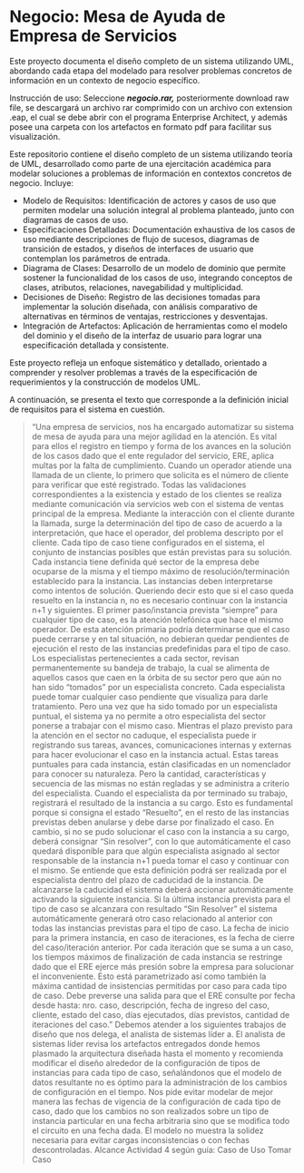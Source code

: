 # Negocio: Mesa de Ayuda de Empresa de Servicios
Este proyecto documenta el diseño completo de un sistema utilizando UML, abordando cada etapa del modelado para resolver problemas concretos de información en un contexto de negocio específico.

Instrucción de uso: Seleccione  _**negocio.rar,**_  posteriormente download raw file, se descargará un archivo rar comprimido con un archivo con extension .eap, el cual se debe abrir con el programa Enterprise Architect, y además posee una carpeta con los artefactos en formato pdf para facilitar sus visualización.

Este repositorio contiene el diseño completo de un sistema utilizando teoría de UML, desarrollado como parte de una ejercitación académica para modelar soluciones a problemas de información en contextos concretos de negocio. Incluye:

-   Modelo de Requisitos: Identificación de actores y casos de uso que permiten modelar una solución integral al problema planteado, junto con diagramas de casos de uso.
-   Especificaciones Detalladas: Documentación exhaustiva de los casos de uso mediante descripciones de flujo de sucesos, diagramas de transición de estados, y diseños de interfaces de usuario que contemplan los parámetros de entrada.
-   Diagrama de Clases: Desarrollo de un modelo de dominio que permite sostener la funcionalidad de los casos de uso, integrando conceptos de clases, atributos, relaciones, navegabilidad y multiplicidad.
-   Decisiones de Diseño: Registro de las decisiones tomadas para implementar la solución diseñada, con análisis comparativo de alternativas en términos de ventajas, restricciones y desventajas.
-   Integración de Artefactos: Aplicación de herramientas como el modelo del dominio y el diseño de la interfaz de usuario para lograr una especificación detallada y consistente.

Este proyecto refleja un enfoque sistemático y detallado, orientado a comprender y resolver problemas a través de la especificación de requerimientos y la construcción de modelos UML.

A continuación, se presenta el texto que corresponde a la definición inicial de requisitos para el sistema en cuestión.

> “Una empresa de servicios, nos ha encargado automatizar su sistema de mesa de ayuda para una mejor agilidad en la atención. Es vital para ellos el registro en tiempo y forma de los avances en la solución de los casos dado que el ente regulador del servicio, ERE, aplica multas por la falta de cumplimiento. Cuando un operador atiende una llamada de un cliente, lo primero que solicita es el número de cliente para verificar que esté registrado. Todas las validaciones correspondientes a la existencia y estado de los clientes se realiza mediante comunicación vía servicios web con el sistema de ventas principal de la empresa. Mediante la interacción con el cliente durante la llamada, surge la determinación del tipo de caso de acuerdo a la interpretación, que hace el operador, del problema descripto por el cliente. Cada tipo de caso tiene configurados en el sistema, el conjunto de instancias posibles que están previstas para su solución. Cada instancia tiene definida qué sector de la empresa debe ocuparse de la misma y el tiempo máximo de resolución/terminación establecido para la instancia. Las instancias deben interpretarse como intentos de solución. Queriendo decir esto que si el caso queda resuelto en la instancia n, no es necesario continuar con la instancia n+1 y siguientes. El primer paso/instancia prevista “siempre” para cualquier tipo de caso, es la atención telefónica que hace el mismo operador. De esta atención primaria podría determinarse que el caso puede cerrarse y en tal situación, no debieran quedar pendientes de ejecución el resto de las instancias predefinidas para el tipo de caso. Los especialistas pertenecientes a cada sector, revisan permanentemente su bandeja de trabajo, la cual se alimenta de aquellos casos que caen en la órbita de su sector pero que aún no han sido “tomados” por un especialista concreto. Cada especialista puede tomar cualquier caso pendiente que visualiza para darle tratamiento. Pero una vez que ha sido tomado por un especialista puntual, el sistema ya no permite a otro especialista del sector ponerse a trabajar con el mismo caso. Mientras el plazo previsto para la atención en el sector no caduque, el especialista puede ir registrando sus tareas, avances, comunicaciones internas y externas para hacer evolucionar el caso en la instancia actual. Estas tareas puntuales para cada instancia, están clasificadas en un nomenclador para conocer su naturaleza. Pero la cantidad, características y secuencia de las mismas no están regladas y se administra a criterio del especialista. Cuando el especialista da por terminado su trabajo, registrará el resultado de la instancia a su cargo. Esto es fundamental porque si consigna el estado “Resuelto”, en el resto de las instancias previstas deben anularse y debe darse por finalizado el caso. En cambio, si no se pudo solucionar el caso con la instancia a su cargo, deberá consignar “Sin resolver”, con lo que automáticamente el caso quedará disponible para que algún especialista asignado al sector responsable de la instancia n+1 pueda tomar el caso y continuar con el mismo. Se entiende que esta definición podrá ser realizada por el especialista dentro del plazo de caducidad de la instancia. De alcanzarse la caducidad el sistema deberá accionar automáticamente activando la siguiente instancia. Si la última instancia prevista para el tipo de caso se alcanzara con resultado “Sin Resolver” el sistema automáticamente generará otro caso relacionado al anterior con todas las instancias previstas para el tipo de caso. La fecha de inicio para la primera instancia, en caso de iteraciones, es la fecha de cierre del caso/iteración anterior. Por cada iteración que se suma a un caso, los tiempos máximos de finalización de cada instancia se restringe dado que el ERE ejerce más presión sobre la empresa para solucionar el inconveniente. Esto está parametrizado así como también la máxima cantidad de insistencias permitidas por caso para cada tipo de caso. Debe preverse una salida para que el ERE consulte por fecha desde hasta: nro. caso, descripción, fecha de ingreso del caso, cliente, estado del caso, días ejecutados, días previstos, cantidad de iteraciones del caso.” Debemos atender a los siguientes trabajos de diseño que nos delega, el analista de sistemas líder a. El analista de sistemas líder revisa los artefactos entregados donde hemos plasmado la arquitectura diseñada hasta el momento y recomienda modificar el diseño alrededor de la configuración de tipos de instancias para cada tipo de caso, señalándonos que el modelo de datos resultante no es óptimo para la administración de los cambios de configuración en el tiempo. Nos pide evitar modelar de mejor manera las fechas de vigencia de la configuración de cada tipo de caso, dado que los cambios no son realizados sobre un tipo de instancia particular en una fecha arbitraria sino que se modifica todo el circuito en una fecha dada. El modelo no muestra la solidez necesaria para evitar cargas inconsistencias o con fechas descontroladas. Alcance Actividad 4 según guía: Caso de Uso Tomar Caso

